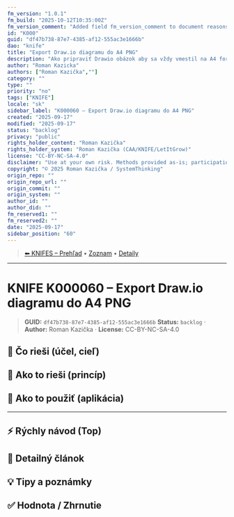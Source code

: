 ```yaml
---
fm_version: "1.0.1"
fm_build: "2025-10-12T10:35:00Z"
fm_version_comment: "Added field fm_version_comment to document reasons for FM updates"
id: "K000"
guid: "df47b738-87e7-4385-af12-555ac3e1666b"
dao: "knife"
title: "Export Draw.io diagramu do A4 PNG"
description: "Ako pripraviť Drawio obázok aby sa vždy vmestil na A4 formát?"
author: "Roman Kazicka"
authors: ["Roman Kazička",""]
category: ""
type: ""
priority: "no"
tags: ["KNIFE"]
locale: "sk"
sidebar_label: "K000060 – Export Draw.io diagramu do A4 PNG"
created: "2025-09-17"
modified: "2025-09-17"
status: "backlog"
privacy: "public"
rights_holder_content: "Roman Kazička"
rights_holder_system: "Roman Kazička (CAA/KNIFE/LetItGrow)"
license: "CC-BY-NC-SA-4.0"
disclaimer: "Use at your own risk. Methods provided as-is; participation is voluntary and context-aware."
copyright: "© 2025 Roman Kazička / SystemThinking"
origin_repo: ""
origin_repo_url: ""
origin_commit: ""
origin_system: ""
author_id: ""
author_did: ""
fm_reserved1: ""
fm_reserved2: ""
date: "2025-09-17"
sidebar_position: "60"
---
```

<!-- body:start -->

<!-- nav:knifes -->
> [⬅ KNIFES – Prehľad](../overview.md) • [Zoznam](../KNIFE_Overview_List.md) • [Detaily](../KNIFE_Overview_Details.md)
---
# KNIFE K000060 – Export Draw.io diagramu do A4 PNG

<!-- fm-visible: start -->
> **GUID:** `df47b738-87e7-4385-af12-555ac3e1666b`
> **Status:** `backlog` · **Author:** Roman Kazička · **License:** CC-BY-NC-SA-4.0
<!-- fm-visible: end -->

## 🎯 Čo rieši (účel, cieľ)

## 🧩 Ako to rieši (princíp)

## 🧪 Ako to použiť (aplikácia)

---

## ⚡ Rýchly návod (Top)

## 📜 Detailný článok

## 💡 Tipy a poznámky

## ✅ Hodnota / Zhrnutie
